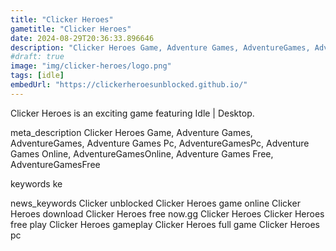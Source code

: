 ```yaml
---
title: "Clicker Heroes"
gametitle: "Clicker Heroes"
date: 2024-08-29T20:36:33.896646
description: "Clicker Heroes Game, Adventure Games, AdventureGames, Adventure Games Pc, AdventureGamesPc, Adventure Games Online, AdventureGamesOnline, Adventure Games Free, AdventureGamesFree"
#draft: true
image: "img/clicker-heroes/logo.png"
tags: [idle]
embedUrl: "https://clickerheroesunblocked.github.io/"
---
```


Clicker Heroes is an exciting game featuring Idle | Desktop.

meta_description
Clicker Heroes Game, Adventure Games, AdventureGames, Adventure Games Pc, AdventureGamesPc, Adventure Games Online, AdventureGamesOnline, Adventure Games Free, AdventureGamesFree


keywords
ke


news_keywords
Clicker unblocked Clicker Heroes game online Clicker Heroes download Clicker Heroes free now.gg Clicker Heroes Clicker Heroes free play Clicker Heroes gameplay Clicker Heroes full game Clicker Heroes pc
